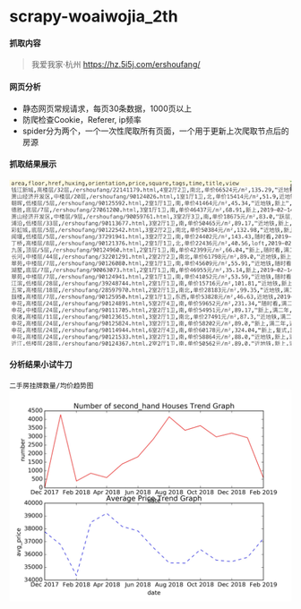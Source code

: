 # scrapy-woaiwojia_2th

#### 抓取内容

>我爱我家·杭州 https://hz.5i5j.com/ershoufang/

#### 网页分析

* 静态网页常规请求，每页30条数据，1000页以上
* 防爬检查Cookie，Referer, ip频率
* spider分为两个，一个一次性爬取所有页面，一个用于更新上次爬取节点后的房源

#### 抓取结果展示

![](https://github.com/Bigbenen/scrapy-woaiwojia_2th/blob/master/a.png)

#### 分析结果小试牛刀

`二手房挂牌数量/均价趋势图`
![](https://github.com/Bigbenen/scrapy-woaiwojia_2th/blob/master/20190215.jpg)

